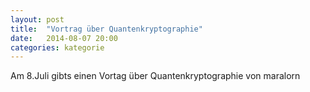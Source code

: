 ```yaml
---
layout: post
title:  "Vortrag über Quantenkryptographie"
date:   2014-08-07 20:00
categories: kategorie
---
```



Am 8.Juli gibts einen Vortag über Quantenkryptographie von maralorn
